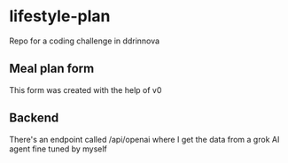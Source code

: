 # lifestyle-plan

Repo for a coding challenge in ddrinnova

## Meal plan form

This form was created with the help of v0

## Backend

There's an endpoint called /api/openai where I get the data from a grok AI agent fine tuned by myself
